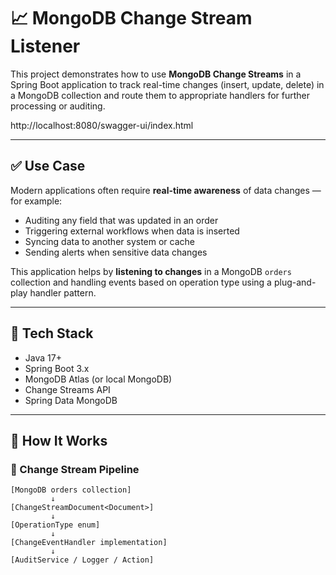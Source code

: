 # 📈 MongoDB Change Stream Listener

This project demonstrates how to use **MongoDB Change Streams** in a Spring Boot application to track real-time changes (insert, update, delete) in a MongoDB collection and route them to appropriate handlers for further processing or auditing.

http://localhost:8080/swagger-ui/index.html

---

## ✅ Use Case

Modern applications often require **real-time awareness** of data changes — for example:

- Auditing any field that was updated in an order
- Triggering external workflows when data is inserted
- Syncing data to another system or cache
- Sending alerts when sensitive data changes

This application helps by **listening to changes** in a MongoDB `orders` collection and handling events based on operation type using a plug-and-play handler pattern.

---

## 🧱 Tech Stack

- Java 17+
- Spring Boot 3.x
- MongoDB Atlas (or local MongoDB)
- Change Streams API
- Spring Data MongoDB

---

## 🧠 How It Works

### 🔁 Change Stream Pipeline

```text
[MongoDB orders collection]
         ↓
[ChangeStreamDocument<Document>]
         ↓
[OperationType enum]
         ↓
[ChangeEventHandler implementation]
         ↓
[AuditService / Logger / Action]
